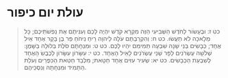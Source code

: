 # עולת יום כיפור

> כט ז: וּבֶעָשׂוֹר לַחֹדֶשׁ הַשְּׁבִיעִי הַזֶּה מִקְרָא קֹדֶשׁ יִהְיֶה לָכֶם וְעִנִּיתֶם אֶת נַפְשֹׁתֵיכֶם; כָּל מְלָאכָה לֹא תַעֲשׂוּ.
> כט ח: וְהִקְרַבְתֶּם עֹלָה לַיהוָה רֵיחַ נִיחֹחַ פַּר בֶּן בָּקָר אֶחָד אַיִל אֶחָד; כְּבָשִׂים בְּנֵי שָׁנָה שִׁבְעָה תְּמִימִם יִהְיוּ לָכֶם.
> כט ט: וּמִנְחָתָם סֹלֶת בְּלוּלָה בַשָּׁמֶן:  שְׁלֹשָׁה עֶשְׂרֹנִים לַפָּר שְׁנֵי עֶשְׂרֹנִים לָאַיִל הָאֶחָד.
> כט י: עִשָּׂרוֹן עִשָּׂרוֹן לַכֶּבֶשׂ הָאֶחָד לְשִׁבְעַת הַכְּבָשִׂים.
> כט יא: שְׂעִיר עִזִּים אֶחָד חַטָּאת; מִלְּבַד חַטַּאת הַכִּפֻּרִים וְעֹלַת הַתָּמִיד וּמִנְחָתָהּ וְנִסְכֵּיהֶם. 
 

